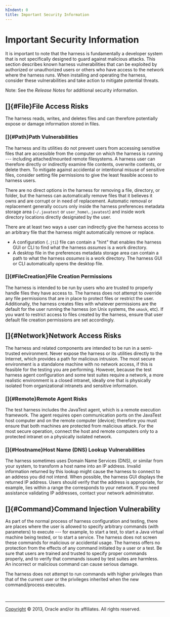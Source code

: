 ```yaml
---
hIndent: 0
title: Important Security Information
---
```


# Important Security Information

It is important to note that the harness is fundamentally a developer system that is not
specifically designed to guard against malicious attacks. This section describes known harness
vulnerabilities that can be exploited by authorized or unauthorized users or others who have access
to the network where the harness runs. When installing and operating the harness, consider these
vulnerabilities and take action to mitigate potential threats.

Note: See the *Release Notes* for additional security information.

## []{#File}File Access Risks

The harness reads, writes, and deletes files and can therefore potentially expose or damage
information stored in files.

### []{#Path}Path Vulnerabilities

The harness and its utilities do not prevent users from accessing sensitive files that are
accessible from the computer on which the harness is running --- including attached/mounted remote
filesystems. A harness user can therefore directly or indirectly examine file contents, overwrite
contents, or delete them. To mitigate against accidental or intentional misuse of sensitive files,
consider setting file permissions to give the least feasible access to harness users.

There are no direct options in the harness for removing a file, directory, or folder, but the
harness can automatically remove files that it believes it owns and are corrupt or in need of
replacement. Automatic removal or replacement generally occurs only inside the harness preferences
metadata storage area (`~/.javatest` or `user_home\.javatest`) and inside work directory locations
directly designated by the user. 

There are at least two ways a user can indirectly give the harness access to an arbitrary file that
the harness might automatically remove or replace.

-   A configuration (`.jti`) file can contain a \"hint\" that enables the harness GUI or CLI to find
    what the harness *assumes* is a work directory.
-   A desktop file in the preferences metadata storage area can contain a path to what the harness
    *assumes* is a work directory. The harness GUI or CLI automatically opens the desktop file.

### []{#FileCreation}File Creation Permissions

The harness is intended to be run by users who are trusted to properly handle files they have access
to. The harness does not attempt to override any file permissions that are in place to protect files
or restrict the user.  Additionally, the harness creates files with whatever permissions are the
default for the user running the harness (on Unix systems, the `umask`, etc). If you want to
restrict access to files created by the harness, ensure that user default file creation permissions
are set accordingly.

## []{#Network}Network Access Risks

The harness and related components are intended to be run in a semi-trusted environment. Never
expose the harness or its utilities directly to the Internet, which provides a path for malicious
intrusion. The most secure environment is a standalone machine with no network access, if this is
feasible for the testing you are performing. However, because the test harness agent configuration
and some test suites require a network, a more realistic environment is a closed intranet, ideally
one that is physically isolated from organizational intranets and sensitive information.

### []{#Remote}Remote Agent Risks

The test harness includes the JavaTest agent, which is a remote execution framework. The agent
requires open communication ports on the JavaTest host computer and on the remote computer (device);
therefore you must ensure that both machines are protected from malicious attack. For the most
secure operation, connect the host and remote computers only to a protected intranet on a physically
isolated network.

### []{#Hostname}Host Name (DNS) Lookup Vulnerabilities

The harness sometimes uses Domain Name Services (DNS), or similar from your system, to transform a
host name into an IP address. Invalid information returned by this lookup might cause the harness to
connect to an address you did not intend. When possible, the harness GUI displays the returned IP
address. Users should verify that the address is appropriate, for example, lies within a range the
corresponds to your network. If you need assistance validating IP addresses, contact your network
administrator.

## []{#Command}Command Injection Vulnerability

As part of the normal process of harness configuration and testing, there are places where the user
is allowed to specify arbitrary commands (with parameters) to execute --- for example, to start a
test, to start a Java virtual machine being tested, or to start a service. The harness does not
screen these commands for malicious or accidental usage. The harness offers no protection from the
effects of any command initiated by a user or a test. Be sure that users are trained and trusted to
specify proper commands properly, and to verify that commands issued by test suites are harmless. An
incorrect or malicious command can cause serious damage.

The harness does not attempt to run commands with higher privileges than that of the current user or
the privileges inherited when the new command/process executes.

 

----------------------------------------------------------------------------------------------------

[Copyright](copyright.html) © 2013, Oracle and/or its affiliates. All rights reserved.
